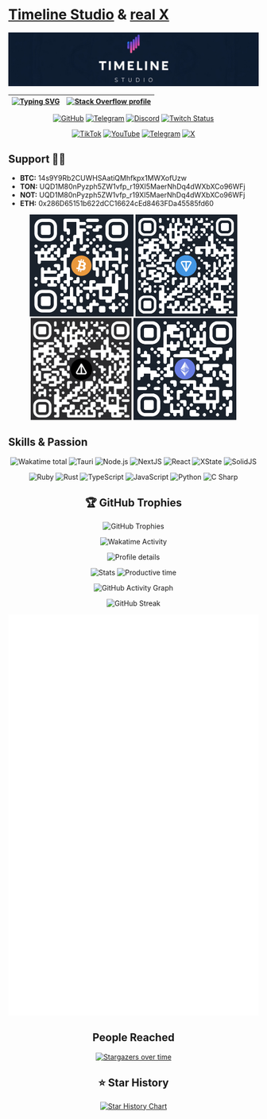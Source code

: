 # [Timeline Studio](https://github.com/chatman-media/timeline-studio) & [real X](https://github.com/chatman-media/x)

[![](/logo2.png)](https://timelinestudio.pro/)

| [![Typing SVG](https://readme-typing-svg.herokuapp.com?color=%2336BCF7&center=true&vCenter=true&width=600&lines=Hi+there+👋,+I+am+Alexander+Kireyev;+Welcome+to+My+Profile!;Physicist+•+Mathematician+•+Engineer+•+Philosopher+;Timeline+Studio:+founder+;X+Digital+Marketplace+ecosystem+🚀)](https://git.io/typing-svg) | [![Stack Overflow profile](https://stackoverflow-readme-profile.johannchopin.fr/profile/724036?theme=dark)](https://stackoverflow.com/users/724036/alexander-kireyev) |
|:---:|:---:|

<div align="center">

<!-- <a href="https://app.daily.dev/chatman_media"><img src="https://api.daily.dev/devcards/v2/m03UAnE1I90U0mAxEpcNd.png?type=default&r=8i7" width="280" alt="Chatman's Dev Card"/></a> -->

[![GitHub](https://img.shields.io/badge/GitHub_repo-this_badge_→-181717?style=for-the-badge&logo=github&logoColor=white)](https://github.com/chatman-media/telegram-badge) [![Telegram](https://telegram-badge.vercel.app/api/telegram-badge?style=for-the-badge&label=Join%20Group&color=2CA5E0&link=https://t.me/timelinestudio)](https://t.me/timelinestudio)
[![Discord](https://img.shields.io/badge/Chat-on%20Discord-5865F2?style=for-the-badge&logo=discord&logoColor=white)](https://discord.gg/BSddjvWk)
[![Twitch Status](https://img.shields.io/twitch/status/chatman1984?style=for-the-badge&logo=twitch&logoColor=white&color=9146FF&label=Twitch)](https://www.twitch.tv/chatman1984)

[![TikTok](https://img.shields.io/badge/TikTok-000000?style=for-the-badge&logo=tiktok&logoColor=white&labelColor=1c1917)](https://www.tiktok.com/@chatman.media)
[![YouTube](https://img.shields.io/badge/YouTube-FF0000?style=for-the-badge&logo=youtube&logoColor=white&labelColor=1c1917)](https://www.youtube.com/@chatman-media)
[![Telegram](https://img.shields.io/badge/Telegram-2CA5E0?style=for-the-badge&logo=telegram&logoColor=white&labelColor=1c1917)](https://t.me/alexanderkireyev)
[![X](https://img.shields.io/badge/Twitter-000000?style=for-the-badge&logo=x&logoColor=white&labelColor=1c1917)](https://x.com/chatman_media)

</div>

## Support 💝🚀

- **BTC:** 14s9Y9Rb2CUWHSAatiQMhfkpx1MWXofUzw
- **TON:** UQD1M80nPyzph5ZW1vfp_r19XI5MaerNhDq4dWXbXCo96WFj
- **NOT:** UQD1M80nPyzph5ZW1vfp_r19XI5MaerNhDq4dWXbXCo96WFj
- **ETH:** 0x286D65151b622dCC16624cEd8463FDa45585fd60

<div align="center">

  <img src="btc.png" alt="BTC" style="height: 205px" />
  <img src="ton.png" alt="TON" style="height: 205px" />
  <img src="not.png" alt="TON" style="height: 205px" />
  <img src="eth.png" alt="ETH" style="height: 205px" />

</div>

## Skills & Passion

<div align="center">

![Wakatime total](https://wakatime.com/badge/user/4393eda7-541a-42ae-974f-3a312c0631b7.svg?style=for-the-badge)
![Tauri](https://img.shields.io/badge/tauri-%23FFC131.svg?style=for-the-badge&logo=tauri&logoColor=black)
![Node.js](https://img.shields.io/badge/node.js-6DA55F?style=for-the-badge&logo=node.js&logoColor=white)
![NextJS](https://img.shields.io/badge/Next-black?style=for-the-badge&logo=next.js&logoColor=white)
![React](https://img.shields.io/badge/react-%2320232a.svg?style=for-the-badge&logo=react&logoColor=%2361DAFB)
![XState](https://img.shields.io/badge/xstate-%232C3E50.svg?style=for-the-badge&logo=xstate&logoColor=white)
![SolidJS](https://img.shields.io/badge/SolidJS-2c4f7c?style=for-the-badge&logo=solid&logoColor=c8c9cb)

</div>

<div align="center">

![Ruby](https://img.shields.io/badge/ruby-%23CC342D.svg?style=for-the-badge&logo=ruby&logoColor=white)
![Rust](https://img.shields.io/badge/rust-%23000000.svg?style=for-the-badge&logo=rust&logoColor=white)
![TypeScript](https://img.shields.io/badge/typescript-%23007ACC.svg?style=for-the-badge&logo=typescript&logoColor=white)
![JavaScript](https://img.shields.io/badge/javascript-%23323330.svg?style=for-the-badge&logo=javascript&logoColor=%23F7DF1E)
![Python](https://img.shields.io/badge/python-3670A0?style=for-the-badge&logo=python&logoColor=ffdd54)
![C Sharp](https://img.shields.io/badge/c%23-%23512BD4.svg?style=for-the-badge&logo=csharp&logoColor=white)

## 🏆 GitHub Trophies

![GitHub Trophies](https://github-profile-trophy.vercel.app/?username=chatman-media&theme=github_dark&no-frame=true&no-bg=true&margin-w=4)

![Wakatime Activity](https://wakatime.com/share/@chatman/b67749ee-d2b0-4721-a30e-cfb74d977fce.svg)

![Profile details](https://github-profile-summary-cards.vercel.app/api/cards/profile-details?username=chatman-media&theme=github_dark)

![Stats](https://github-profile-summary-cards.vercel.app/api/cards/stats?username=chatman-media&theme=github_dark)
![Productive time](https://github-profile-summary-cards.vercel.app/api/cards/productive-time?username=chatman-media&utcOffset=10&theme=github_dark)

![GitHub Activity Graph](https://github-readme-activity-graph.vercel.app/graph?username=chatman-media&theme=github-compact&bg_color=0d1117&color=58a6ff&line=58a6ff&point=58a6ff&area_color=1f6feb&area=true&hide_border=true)

![GitHub Streak](https://streak-stats.demolab.com?user=chatman-media&theme=telegram-gradient&hide_border=true&card_width=900)

![Metrics](https://github.com/chatman-media/chatman-media/blob/main/github-metrics.svg)

## People Reached

[![Stargazers over time](https://starchart.cc/chatman-media/timeline-studio.svg?variant=adaptive)](https://starchart.cc/chatman-media/timeline-studio)

## ⭐ Star History

[![Star History Chart](https://api.star-history.com/svg?repos=chatman-media/timeline-studio,chatman-media/telegram-badge&type=Date)](https://star-history.com/#chatman-media/timeline-studio&chatman-media/telegram-badge&Date)

</div>
